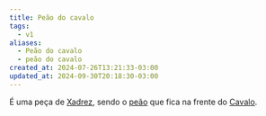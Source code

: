```yaml
---
title: Peão do cavalo
tags:
  - v1
aliases:
  - Peão do cavalo
  - peão do cavalo
created_at: 2024-07-26T13:21:33-03:00
updated_at: 2024-09-30T20:18:30-03:00
---
```


É uma peça de [Xadrez](../../../../sementes/2024/07/06/Xadrez.md), sendo o [peão](../../../../atomos/2024/07/26/Xadrez_Peao.md) que fica na frente do [Cavalo](../../../../ideias/2024/07/26/Xadrez_Cavalo.md).